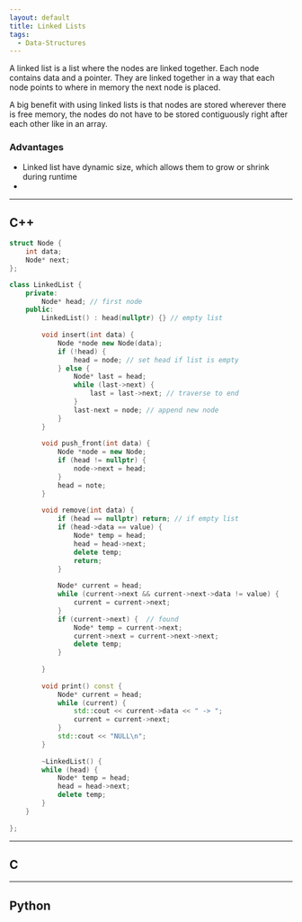 ```yaml
---
layout: default
title: Linked Lists
tags:
  - Data-Structures
---
```


A linked list is a list where the nodes are linked together.
Each node contains data and a pointer.
They are linked together in a way that each node points to where in memory the next node is placed.

A big benefit with using linked lists is that nodes are stored wherever there is free memory, the nodes do not have to be stored contiguously right after each other like in an array.

### Advantages
- Linked list have dynamic size, which allows them to grow or shrink during runtime
- 

---
## C++

```cpp
struct Node {
	int data;
	Node* next;
};

class LinkedList {
	private:
		Node* head; // first node
	public:
		LinkedList() : head(nullptr) {} // empty list
		
		void insert(int data) {
			Node *node new Node(data);
			if (!head) {
				head = node; // set head if list is empty
			} else {
				Node* last = head;
				while (last->next) {
					last = last->next; // traverse to end
				}
				last-next = node; // append new node
			}
		}
		
		void push_front(int data) {
			Node *node = new Node;
			if (head != nullptr) {
				node->next = head;
			}
			head = note;
		}
		
		void remove(int data) {
			if (head == nullptr) return; // if empty list
			if (head->data == value) {
	            Node* temp = head;
	            head = head->next;
	            delete temp;
	            return;
	        }
	
	        Node* current = head;
	        while (current->next && current->next->data != value) {
	            current = current->next;
	        }
	        if (current->next) {  // found
	            Node* temp = current->next;
	            current->next = current->next->next;
	            delete temp;
	        }
				
		}
		
		void print() const {
	        Node* current = head;
	        while (current) {
	            std::cout << current->data << " -> ";
	            current = current->next;
	        }
	        std::cout << "NULL\n";
	    }
	    
	    ~LinkedList() {
        while (head) {
            Node* temp = head;
            head = head->next;
            delete temp;
        }
    }
		
};

```

---
## C

--- 
## Python
